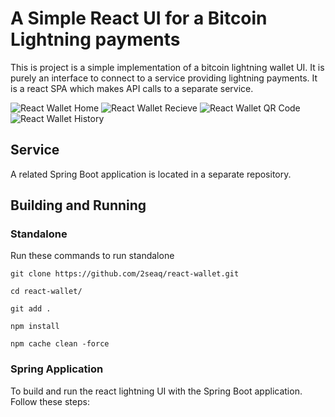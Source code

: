# A Simple React UI for a Bitcoin Lightning payments

This is project is a simple implementation of a bitcoin lightning wallet UI. It is purely an interface to connect to a service providing lightning payments. It is a react SPA which makes API calls to a separate service.

![React Wallet Home](https://github.com/2seaq/react-wallet/tree/main/public/react-wallet-home.png)
![React Wallet Recieve](https://github.com/2seaq/react-wallet/tree/main/public/react-wallet-receive.png)
![React Wallet QR Code](https://github.com/2seaq/react-wallet/tree/main/public/react-wallet-qr.png)
![React Wallet History](https://github.com/2seaq/react-wallet/tree/main/public/react-wallet-history.png)


## Service

A related Spring Boot application is located in a separate repository.


## Building and Running

### Standalone
Run these commands to run standalone
```
git clone https://github.com/2seaq/react-wallet.git

cd react-wallet/

git add .

npm install

npm cache clean -force 
```

### Spring Application
To build and run the react lightning UI with the Spring Boot application. Follow these steps:

